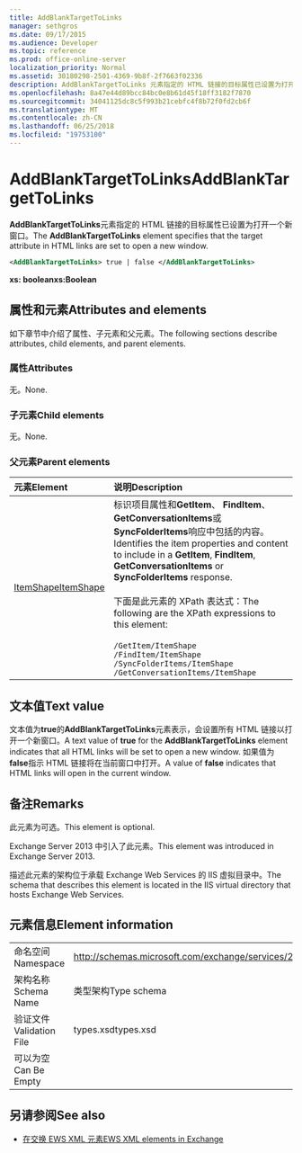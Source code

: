 ```yaml
---
title: AddBlankTargetToLinks
manager: sethgros
ms.date: 09/17/2015
ms.audience: Developer
ms.topic: reference
ms.prod: office-online-server
localization_priority: Normal
ms.assetid: 30180298-2501-4369-9b8f-2f7663f02336
description: AddBlankTargetToLinks 元素指定的 HTML 链接的目标属性已设置为打开一个新窗口。
ms.openlocfilehash: 8a47e44d89bcc84bc0e8b61d45f18ff3182f7870
ms.sourcegitcommit: 34041125dc8c5f993b21cebfc4f8b72f0fd2cb6f
ms.translationtype: MT
ms.contentlocale: zh-CN
ms.lasthandoff: 06/25/2018
ms.locfileid: "19753100"
---
```

# <a name="addblanktargettolinks"></a><span data-ttu-id="11244-103">AddBlankTargetToLinks</span><span class="sxs-lookup"><span data-stu-id="11244-103">AddBlankTargetToLinks</span></span>

<span data-ttu-id="11244-104">**AddBlankTargetToLinks**元素指定的 HTML 链接的目标属性已设置为打开一个新窗口。</span><span class="sxs-lookup"><span data-stu-id="11244-104">The **AddBlankTargetToLinks** element specifies that the target attribute in HTML links are set to open a new window.</span></span> 
  
```XML
<AddBlankTargetToLinks> true | false </AddBlankTargetToLinks>
```

<span data-ttu-id="11244-105">**xs: boolean**</span><span class="sxs-lookup"><span data-stu-id="11244-105">**xs:Boolean**</span></span>

## <a name="attributes-and-elements"></a><span data-ttu-id="11244-106">属性和元素</span><span class="sxs-lookup"><span data-stu-id="11244-106">Attributes and elements</span></span>

<span data-ttu-id="11244-107">如下章节中介绍了属性、子元素和父元素。</span><span class="sxs-lookup"><span data-stu-id="11244-107">The following sections describe attributes, child elements, and parent elements.</span></span>
  
### <a name="attributes"></a><span data-ttu-id="11244-108">属性</span><span class="sxs-lookup"><span data-stu-id="11244-108">Attributes</span></span>

<span data-ttu-id="11244-109">无。</span><span class="sxs-lookup"><span data-stu-id="11244-109">None.</span></span>
  
### <a name="child-elements"></a><span data-ttu-id="11244-110">子元素</span><span class="sxs-lookup"><span data-stu-id="11244-110">Child elements</span></span>

<span data-ttu-id="11244-111">无。</span><span class="sxs-lookup"><span data-stu-id="11244-111">None.</span></span>
  
### <a name="parent-elements"></a><span data-ttu-id="11244-112">父元素</span><span class="sxs-lookup"><span data-stu-id="11244-112">Parent elements</span></span>

|<span data-ttu-id="11244-113">**元素**</span><span class="sxs-lookup"><span data-stu-id="11244-113">**Element**</span></span>|<span data-ttu-id="11244-114">**说明**</span><span class="sxs-lookup"><span data-stu-id="11244-114">**Description**</span></span>|
|:-----|:-----|
|[<span data-ttu-id="11244-115">ItemShape</span><span class="sxs-lookup"><span data-stu-id="11244-115">ItemShape</span></span>](itemshape.md) <br/> | <span data-ttu-id="11244-116">标识项目属性和**GetItem**、 **FindItem**、 **GetConversationItems**或**SyncFolderItems**响应中包括的内容。</span><span class="sxs-lookup"><span data-stu-id="11244-116">Identifies the item properties and content to include in a **GetItem**, **FindItem**, **GetConversationItems** or **SyncFolderItems** response.</span></span><br/><br/>  <span data-ttu-id="11244-117">下面是此元素的 XPath 表达式：</span><span class="sxs-lookup"><span data-stu-id="11244-117">The following are the XPath expressions to this element:</span></span><br/><br/>  `/GetItem/ItemShape` <br/>  `/FindItem/ItemShape` <br/>  `/SyncFolderItems/ItemShape` <br/>  `/GetConversationItems/ItemShape` <br/> |
   
## <a name="text-value"></a><span data-ttu-id="11244-118">文本值</span><span class="sxs-lookup"><span data-stu-id="11244-118">Text value</span></span>

<span data-ttu-id="11244-119">文本值为**true**的**AddBlankTargetToLinks**元素表示，会设置所有 HTML 链接以打开一个新窗口。</span><span class="sxs-lookup"><span data-stu-id="11244-119">A text value of **true** for the **AddBlankTargetToLinks** element indicates that all HTML links will be set to open a new window.</span></span> <span data-ttu-id="11244-120">如果值为**false**指示 HTML 链接将在当前窗口中打开。</span><span class="sxs-lookup"><span data-stu-id="11244-120">A value of **false** indicates that HTML links will open in the current window.</span></span> 
  
## <a name="remarks"></a><span data-ttu-id="11244-121">备注</span><span class="sxs-lookup"><span data-stu-id="11244-121">Remarks</span></span>

<span data-ttu-id="11244-122">此元素为可选。</span><span class="sxs-lookup"><span data-stu-id="11244-122">This element is optional.</span></span>
  
<span data-ttu-id="11244-123">Exchange Server 2013 中引入了此元素。</span><span class="sxs-lookup"><span data-stu-id="11244-123">This element was introduced in Exchange Server 2013.</span></span>
  
<span data-ttu-id="11244-124">描述此元素的架构位于承载 Exchange Web Services 的 IIS 虚拟目录中。</span><span class="sxs-lookup"><span data-stu-id="11244-124">The schema that describes this element is located in the IIS virtual directory that hosts Exchange Web Services.</span></span>
  
## <a name="element-information"></a><span data-ttu-id="11244-125">元素信息</span><span class="sxs-lookup"><span data-stu-id="11244-125">Element information</span></span>

|||
|:-----|:-----|
|<span data-ttu-id="11244-126">命名空间</span><span class="sxs-lookup"><span data-stu-id="11244-126">Namespace</span></span>  <br/> |http://schemas.microsoft.com/exchange/services/2006/types  <br/> |
|<span data-ttu-id="11244-127">架构名称</span><span class="sxs-lookup"><span data-stu-id="11244-127">Schema Name</span></span>  <br/> |<span data-ttu-id="11244-128">类型架构</span><span class="sxs-lookup"><span data-stu-id="11244-128">Type schema</span></span>  <br/> |
|<span data-ttu-id="11244-129">验证文件</span><span class="sxs-lookup"><span data-stu-id="11244-129">Validation File</span></span>  <br/> |<span data-ttu-id="11244-130">types.xsd</span><span class="sxs-lookup"><span data-stu-id="11244-130">types.xsd</span></span>  <br/> |
|<span data-ttu-id="11244-131">可以为空</span><span class="sxs-lookup"><span data-stu-id="11244-131">Can Be Empty</span></span>  <br/> ||
   
## <a name="see-also"></a><span data-ttu-id="11244-132">另请参阅</span><span class="sxs-lookup"><span data-stu-id="11244-132">See also</span></span>

- [<span data-ttu-id="11244-133">在交换 EWS XML 元素</span><span class="sxs-lookup"><span data-stu-id="11244-133">EWS XML elements in Exchange</span></span>](ews-xml-elements-in-exchange.md)

